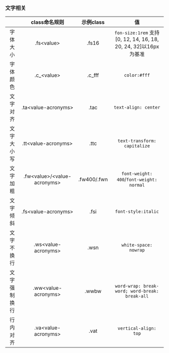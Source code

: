 ### 文字相关

||class命名规则|示例class|值|
|:--:|:--:|:--:|:--:|
|字体大小|.fs\<value\>|.fs16|`fon-size:1rem` 支持[0, 12, 14, 16, 18, 20, 24, 32]以16px为基准|
|字体颜色|.c_\<value\>|.c_fff|`color:#fff`|
|文字对齐|.ta\<value-acronyms\>|.tac|`text-align: center`|
|文字大小写|.tt\<value-acronyms\>|.ttc|`text-transform: capitalize`|
|文字加粗|.fw\<value\>\/\<value-acronyms\>|.fw400/.fwn|`font-weight: 400`/`font-weight: normal`|
|文字倾斜|.fs\<value-acronyms\>|.fsi|`font-style:italic`|
|文字不换行|.ws\<value-acronyms\>|.wsn|`white-space: nowrap`|
|文字强制换行|.ww\<value-acronyms\>|.wwbw|`word-wrap: break-word; word-break: break-all`|
|行内对齐|.va\<value-acronyms\>|.vat|`vertical-align: top`|